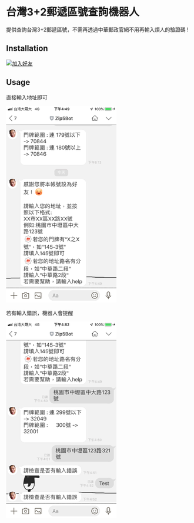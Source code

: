 # 台灣3+2郵遞區號查詢機器人

提供查詢台灣3+2郵遞區號，不需再透過中華郵政官網不用再輸入煩人的驗證碼 !
## Installation

<a href="https://line.me/R/ti/p/%40zfg9537c"><img height="36" border="0" alt="加入好友" src="https://scdn.line-apps.com/n/line_add_friends/btn/zh-Hant.png"></a>

## Usage
直接輸入地址即可

<img src="https://raw.githubusercontent.com/miyuiki/zip5bot/master/screenshot/IMG_3841.PNG" alt="drawing" width="300"/>

若有輸入錯誤，機器人會提醒

<img src="https://raw.githubusercontent.com/miyuiki/zip5bot/master/screenshot/IMG_3842.PNG" alt="drawing" width="300"/>
